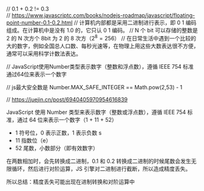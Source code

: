 // 0.1 + 0.2 != 0.3  
// https://www.javascriptc.com/books/nodejs-roadmap/javascript/floating-point-number-0.1-0.2.html
// 计算机内部都是采用二进制进行表示，即 0 1 编码组成。在计算机中是没有 1.0 的，它只认 0 1 编码。
// N 个 bit 可以存储的整数是 2 的 N 次方个 8bit 为 2 的 8 次方（$2^{8}=256$）
// 在日常生活中遇到一个比较的大的数字，例如全国总人口数、每秒光速等，在物理上用这些大数表达很不方便，通常可以采用科学计数法表达。

// JavaScript使用Number类型表示数字（整数和浮点数），遵循 IEEE 754 标准 通过64位来表示一个数字

// js最大安全数是 Number.MAX_SAFE_INTEGER == Math.pow(2,53) - 1

// https://juejin.cn/post/6940405970954616839


JavaScript 使用 Number 类型来表示数字（整数或浮点数），遵循 IEEE 754 标准，通过 64 位来表示一个数字（1 + 11 + 52）

- 1 符号位，0 表示正数，1 表示负数 s
- 11 指数位（e）
- 52 尾数，小数部分（即有效数字）

在两数相加时，会先转换成二进制，0.1 和 0.2 转换成二进制的时候尾数会发生无限循环，然后进行对阶运算，JS 引擎对二进制进行截断，所以造成精度丢失。

所以总结：精度丢失可能出现在进制转换和对阶运算中
